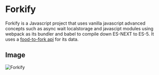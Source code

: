 # Forkify

Forkify is a Javascript project that uses vanilla javascript advanced concepts such as async wait localstorage and javascipt modules using webpack as its bundler and babel to compile down ES-NEXT to ES-5. It uses a [food-to-fork api](https://forkify-api.herokuapp.com) for its data.

## Image

![Forkify](https://repository-images.githubusercontent.com/240753415/f7d67980-502d-11ea-94c4-adb12ed6b9b2)
